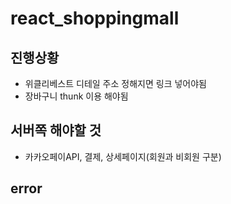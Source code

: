 # react_shoppingmall

## 진행상황

- 위클리베스트 디테일 주소 정해지면 링크 넣어야됨
- 장바구니 thunk 이용 해야됨

## 서버쪽 해야할 것

- 카카오페이API, 결제, 상세페이지(회원과 비회원 구분)

## error
